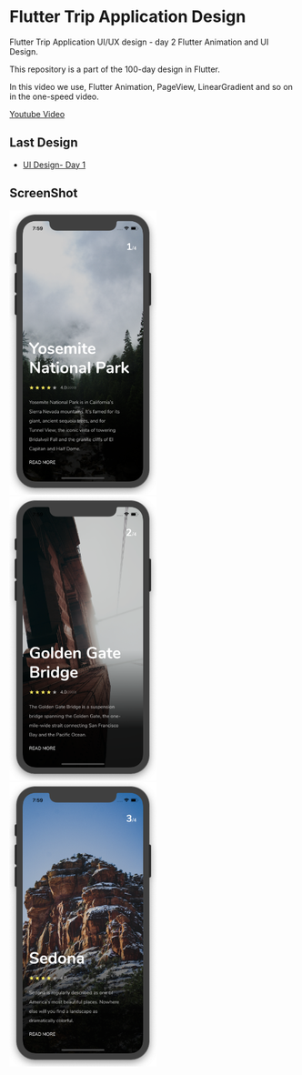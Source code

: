# Flutter Trip Application Design

Flutter Trip Application UI/UX design - day 2 Flutter Animation and UI Design.

This repository is a part of the 100-day design in Flutter.

In this video we use, Flutter Animation, PageView, LinearGradient and so on in the one-speed video.

[Youtube Video](https://youtu.be/uqm6U5_bcH0)

## Last Design
- [UI Design- Day 1](https://github.com/afgprogrammer/flutter-inspiration-app-ui)

## ScreenShot

<img src="assets/screenshot/one.png" height="500em" /><img src="assets/screenshot/two.png" height="500em" /><img src="assets/screenshot/three.png" height="500em" />

